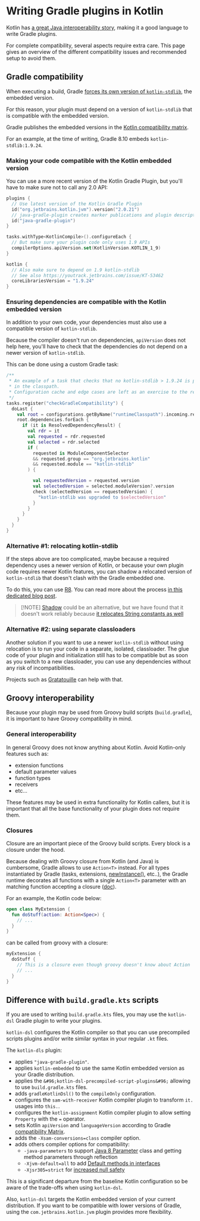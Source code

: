 # Writing Gradle plugins in Kotlin

Kotlin has [a great Java interoperability story](https://kotlinlang.org/docs/java-to-kotlin-interop.html), making it a good language to write Gradle plugins.

For complete compatibility, several aspects require extra care. This page gives an overview of the different compatibility issues and recommended setup to avoid them.   

## Gradle compatibility

When executing a build, Gradle [forces its own version of `kotlin-stdlib`](https://github.com/gradle/gradle/issues/16345), the embedded version. 

For this reason, your plugin must depend on a version of `kotlin-stdlib` that is compatible with the embedded version.

Gradle publishes the embedded versions in the [Kotlin compatibility matrix](https://docs.gradle.org/current/userguide/compatibility.html#kotlin).

For an example, at the time of writing, Gradle 8.10 embeds `kotlin-stdlib:1.9.24`.

### Making your code compatible with the Kotlin embedded version

You can use a more recent version of the Kotlin Gradle Plugin, but you'll have to make sure not to call any 2.0 API:

```kotlin
plugins {
  // Use latest version of the Kotlin Gradle Plugin
  id("org.jetbrains.kotlin.jvm").version("2.0.21")
  // java-gradle-plugin creates marker publications and plugin descriptors 
  id("java-gradle-plugin")
}

tasks.withType<KotlinCompile>().configureEach {
  // But make sure your plugin code only uses 1.9 APIs
  compilerOptions.apiVersion.set(KotlinVersion.KOTLIN_1_9)
}

kotlin {
  // Also make sure to depend on 1.9 kotlin-stdlib
  // See also https://youtrack.jetbrains.com/issue/KT-53462
  coreLibrariesVersion = "1.9.24"
}
```

### Ensuring dependencies are compatible with the Kotlin embedded version

In addition to your own code, your dependencies must also use a compatible version of `kotlin-stdlib`.

Because the compiler doesn't run on dependencies, `apiVersion` does not help here, you'll have to check that the dependencies do not depend on a newer version of `kotlin-stdlib`.

This can be done using a custom Gradle task:

```kotlin
/**
 * An example of a task that checks that no kotlin-stdlib > 1.9.24 is pulled
 * in the classpath.
 * Configuration cache and edge cases are left as an exercise to the reader.
 */
tasks.register("checkGradleCompatibility") {
  doLast {
    val root = configurations.getByName("runtimeClasspath").incoming.resolutionResult.rootComponent.get()
    root.dependencies.forEach {
      if (it is ResolvedDependencyResult) {
        val rdr = it
        val requested = rdr.requested
        val selected = rdr.selected
        if (
          requested is ModuleComponentSelector
          && requested.group == "org.jetbrains.kotlin"
          && requested.module == "kotlin-stdlib"
        ) {

          val requestedVersion = requested.version
          val selectedVersion = selected.moduleVersion?.version
          check (selectedVersion == requestedVersion) {
            "kotlin-stdlib was upgraded to $selectedVersion"
          }
        }
      }
    }
  }
} 
```

### Alternative #1: relocating kotlin-stdlib 

If the steps above are too complicated, maybe because a required dependency uses a newer version of Kotlin, or because your own plugin code requires newer Kotlin features, you can shadow a relocated version of `kotlin-stdlib` that doesn't clash with the Gradle embedded one.

To do this, you can use [R8](https://github.com/GradleUp/GR8). You can read more about the process [in this dedicated blog post](https://blog.mbonnin.net/use-latest-kotlin-in-your-gradle-plugins). 

> [!NOTE] [Shadow](https://github.com/GradleUp/shadow/) could be an alternative, but we have found that it doesn't work reliably because [it relocates String constants as well](https://github.com/GradleUp/shadow/issues/232)

### Alternative #2: using separate classloaders

Another solution if you want to use a newer `kotlin-stdlib` without using relocation is to run your code in a separate, isolated, classloader. The glue code of your plugin and initialization still has to be compatible but as soon as you switch to a new classloader, you can use any dependencies without any risk of incompatibilities.

Projects such as [Gratatouille](https://github.com/GradleUp/Gratatouille) can help with that.

## Groovy interoperability

Because your plugin may be used from Groovy build scripts (`build.gradle`), it is important to have Groovy compatibility in mind.

### General interoperability

In general Groovy does not know anything about Kotlin. Avoid Kotlin-only features such as:

- extension functions
- default parameter values
- function types
- receivers
- etc... 

These features may be used in extra functionality for Kotlin callers, but it is important that all the base functionality of your plugin does not require them.

### Closures

Closure are an important piece of the Groovy build scripts. Every block is a closure under the hood.

Because dealing with Groovy closure from Kotlin (and Java) is cumbersome, Gradle allows to use `Action<T>` instead. For all types instantiated by Gradle (tasks, extensions, [newInstance()](https://docs.gradle.org/current/kotlin-dsl/gradle/org.gradle.api.model/-object-factory/new-instance.html), etc..), the Gradle runtime decorates all functions with a single `Action<T>` parameter with an matching function accepting a closure ([doc](https://docs.gradle.org/current/userguide/kotlin_dsl.html#groovy_closures_from_kotlin)).

For an example, the Kotlin code below:

```kotlin
open class MyExtension {
  fun doStuff(action: Action<Spec>) {
    // ...
  }
} 
```

can be called from groovy with a closure:

```groovy
myExtension {
  doStuff {
    // This is a closure even though groovy doesn't know about Action  
    // ...  
  }
} 
```

## Difference with `build.gradle.kts` scripts

If you are used to writing `build.gradle.kts` files, you may use the `kotlin-dsl` Gradle plugin to write your plugins.

`kotlin-dsl` configures the Kotlin compiler so that you can use precompiled scripts plugins and/or write similar syntax in your regular `.kt` files.

The `kotlin-dls` plugin:

* applies `"java-gradle-plugin"`.
* applies `kotlin-embedded` to use the same Kotlin embedded version as your Gradle distribution. 
* applies the `&#96;kotlin-dsl-precompiled-script-plugins&#96;` allowing to use `build.gradle.kts` files.
* adds `gradleKotlinDsl()` to the `compileOnly` configuration.
* configures the `sam-with-receiver` Kotlin compiler plugin to transform `it.` usages into `this.`.
* configures the `kotlin-assignment` Kotlin compiler plugin to allow setting `Property` with the `=` operator.
* sets Kotlin `apiVersion` and `languageVersion` according to Gradle [compatibility Matrix](https://docs.gradle.org/current/userguide/compatibility.html#kotlin). 
* adds the `-Xsam-conversions=class` compiler option.
* adds others compiler options for compatibility:
  * `-java-parameters` to support [Java 8 Parameter](https://docs.oracle.com/javase/8/docs/api/java/lang/reflect/Parameter.html) class and getting method parameters through reflection
  * `-Xjvm-default=all` to add [Default methods in interfaces](https://kotlinlang.org/docs/java-to-kotlin-interop.html#default-methods-in-interfaces)
  * `-Xjsr305=strict` for [increased null safety](https://kotlinlang.org/docs/java-interop.html#compiler-configuration)

This is a significant departure from the baseline Kotlin configuration so be aware of the trade-offs when using `kotlin-dsl`. 

Also, `kotlin-dsl` targets the Kotlin embedded version of your current distribution. If you want to be compatible with lower versions of Gradle, using the `com.jetbrains.kotlin.jvm` plugin provides more flexibility.  